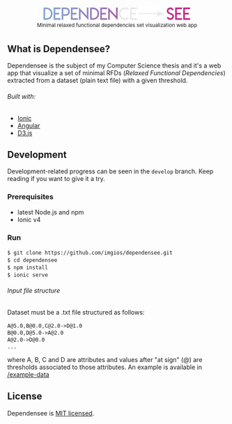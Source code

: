 <p align="center">
  <!-- <i>DEPENDENSEE</i>
  <br/><span>&#9783;</span> <span>&#10141;</span> :bar_chart:-->
  <img src="https://raw.githubusercontent.com/imgios/imgios.github.io/master/images/logo_dependensee.png">
  <br/><sup>Minimal relaxed functional dependencies set visualization web app</sup>
</p>

## What is Dependensee?
Dependensee is the subject of my Computer Science thesis and it's a web app that visualize a set of minimal RFDs (*Relaxed Functional Dependencies*) extracted from a dataset (plain text file) with a given threshold. 

###### Built with:
* [Ionic](https://ionicframework.com/)
* [Angular](https://angular.io/)
* [D3.js](https://d3js.org/)

## Development
Development-related progress can be seen in the `develop` branch. Keep reading if you want to give it a try.

### Prerequisites
- latest Node.js and npm
- Ionic v4

### Run
```bash
$ git clone https://github.com/imgios/dependensee.git
$ cd dependensee
$ npm install
$ ionic serve
```
###### Input file structure
Dataset must be a .txt file structured as follows:
```
A@5.0,B@0.0,C@2.0->D@1.0
B@0.0,D@5.0->A@2.0
A@2.0->D@0.0
...
```
where A, B, C and D are attributes and values after "at sign" (@) are thresholds associated to those attributes. An example is available in [/example-data](./example-data)

## License
Dependensee is [MIT licensed](./LICENSE).
